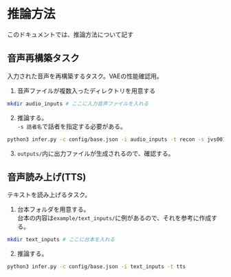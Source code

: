 # 推論方法
このドキュメントでは、推論方法について記す

## 音声再構築タスク
入力された音声を再構築するタスク。VAEの性能確認用。  

1. 音声ファイルが複数入ったディレクトリを用意する
```sh
mkdir audio_inputs # ここに入力音声ファイルを入れる
```

2. 推論する。  
`-s 話者名`で話者を指定する必要がある。 
```sh
python3 infer.py -c config/base.json -i audio_inputs -t recon -s jvs001
```

3. `outputs/`内に出力ファイルが生成されるので、確認する。

## 音声読み上げ(TTS)
テキストを読み上げるタスク。

1. 台本フォルダを用意する。  
台本の内容は`example/text_inputs/`に例があるので、それを参考に作成する。
```sh
mkdir text_inputs # ここに台本を入れる
```

2. 推論する。
```sh
python3 infer.py -c config/base.json -i text_inputs -t tts
```

